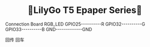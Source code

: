 
<h1 align = "center">🌟LilyGo T5 Epaper Series🌟</h1>

Connection
Board           RGB_LED
GPIO25----------R
GPIO32----------G
GPIO33----------B
GND-------------GND



回传
回车
